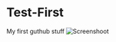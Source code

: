 # Test-First
 My first guthub stuff
![Screenshoot](https://user-images.githubusercontent.com/87685038/156715214-5942141f-fc8e-45f6-82bc-b3e67b9d3dd9.png)

